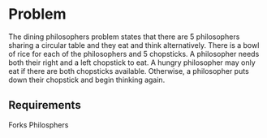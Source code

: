 # Problem

The dining philosophers problem states that there are 5 philosophers sharing a circular table and they eat and think alternatively. There is a bowl of rice for each of the philosophers and 5 chopsticks. A philosopher needs both their right and a left chopstick to eat. A hungry philosopher may only eat if there are both chopsticks available. Otherwise, a philosopher puts down their chopstick and begin thinking again.

## Requirements

Forks
Philosphers